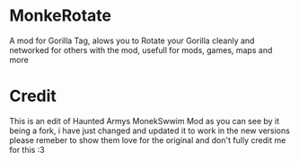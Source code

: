 # MonkeRotate
A mod for Gorilla Tag, alows you to Rotate your Gorilla cleanly and networked for others with the mod, usefull for mods, games, maps and more

# Credit
This is an edit of Haunted Armys MonekSwwim Mod as you can see by it being a fork, i have just changed and updated it to work in the new versions
please remeber to show them love for the original and don't fully credit me for this :3
